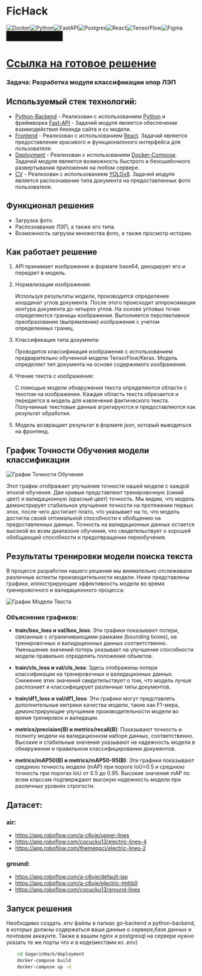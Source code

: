 # FicHack
![Docker](https://img.shields.io/badge/docker-%230db7ed.svg?style=for-the-badge&logo=docker&logoColor=white)![Python](https://img.shields.io/badge/python-3670A0?style=for-the-badge&logo=python&logoColor=ffdd54)![FastAPI](https://img.shields.io/badge/FastAPI-005571?style=for-the-badge&logo=fastapi)![Postgres](https://img.shields.io/badge/postgres-%23316192.svg?style=for-the-badge&logo=postgresql&logoColor=white)![React](https://img.shields.io/badge/react-%2320232a.svg?style=for-the-badge&logo=react&logoColor=%2361DAFB)![TensorFlow](https://img.shields.io/badge/tensorflow-%23007ACC.svg?style=for-the-badge&logo=tensorflow)![Figma](https://img.shields.io/badge/figma-%2320232a.svg?style=for-the-badge&logo=figma)<img src="https://raw.githubusercontent.com/ultralytics/assets/main/logo/Ultralytics_Logotype_Reverse.svg" width="150" height="auto" style="filter: invert(100%) sepia(100%) saturate(0%) hue-rotate(188deg) brightness(94%) contrast(88%);">



# [Ссылка на готовое решение](https://fic.shmyaks.ru/)

### Задача: Разработка модуля классификации опор ЛЭП

## Используемый стек технологий:
- [Python-Backend](https://github.com/ultraevs/FicHack/tree/main/python-backend) - Реализован с использованием [Python](https://www.python.org/) и фреймворка [Fast-API](https://fastapi.tiangolo.com/ru/) - Задачей модуля является обеспечение взаимодействия бекенда сайта и cv модели.
- [Frontend](https://github.com/ultraevs/FicHack/tree/main/frontend) - Реализован с использованием [React](https://ru.legacy.reactjs.org/). Задачай является предоставление красивого и функционалоного интерфейса для пользователя.
- [Deployment](https://github.com/ultraevs/FicHack/tree/main/deployment) - Реализован с использованием [Docker-Compose](https://www.docker.com/). Задачей модуля является возможность быстрого и безошибочного развертывания приложения на любом сервере.
- [CV](https://github.com/ultraevs/FicHack/tree/main/python-backend/cv) - Реализован с использованием [YOLOv8](https://docs.ultralytics.com/ru/models/yolov11/). Задачей модуля является распознавание типа документа на предоставленных фото пользователя.

## Функционал решения

- Загрузка фото.
- Распознавание ЛЭП, а также его типа.
- Возможность загрузки множества фото, а также просмотр истории.


## Как работает решение

1. API принимает изображение в формате base64, декодирует его и передает в модель.
2. Нормализация изображения:
   
   Используя результаты модели, производится определение координат углов документа.
   После этого происходит аппроксимация контура документа до четырех углов.
   На основе угловых точек определяются границы изображения.
   Выполняется перспективное преобразование (выпрямление) изображения с учетом определенных границ.
3. Классификация типа документа:

    Проводится классификация изображения с использованием предварительно обученной модели TensorFlow/Keras.
    Модель определяет тип документа на основе содержимого изображения.
4. Чтение текста с изображения:

    С помощью модели обнаружения текста определяются области с текстом на изображении.
    Каждая область текста обрезается и передается в модель для извлечения фактического текста.
    Полученные текстовые данные агрегируются и предоставляются как результат обработки.
5. Модель возвращает результат в формате json, который выводиться на фронтенд.


## График Точности Обучения модели классификации

![График Точности Обучения](images/image_2024-04-12_15-14-53.png)

Этот график отображает улучшение точности нашей модели с каждой эпохой обучения. Две кривые представляют тренировочную (синий цвет) и валидационную (красный цвет) точность. Мы видим, что модель демонстрирует стабильное улучшение точности на протяжении первых эпох, после чего достигает плато, что указывает на то, что модель достигла своей оптимальной способности к обобщению на предоставленных данных. Точность на валидационных данных остается высокой во всем диапазоне обучения, что свидетельствует о хорошей обобщающей способности и предотвращении переобучения.

## Результаты тренировки модели поиска текста

В процессе разработки нашего решения мы внимательно отслеживали различные аспекты производительности модели. Ниже представлены графики, иллюстрирующие эффективность модели во время тренировочного и валидационного процесса:

![График Модели Текста](images/image_2024-04-13_13-30-44.png)

### Объяснение графиков:

- **train/box_loss и val/box_loss**: Эти графики показывают потери, связанные с ограничивающими рамками (bounding boxes), на тренировочных и валидационных данных соответственно. Уменьшение значений потерь указывает на улучшение способности модели правильно определять положение объектов.

- **train/cls_loss и val/cls_loss**: Здесь отображены потери классификации на тренировочных и валидационных данных. Снижение этих значений свидетельствует о том, что модель лучше распознает и классифицирует различные типы документов.

- **train/df1_loss и val/df1_loss**: Эти графики могут представлять дополнительные метрики качества модели, такие как F1-мера, демонстрирующие улучшение производительности модели во время тренировок и валидации.

- **metrics/precision(B) и metrics/recall(B)**: Показывают точность и полноту модели на валидационном наборе данных, соответственно. Высокие и стабильные значения указывают на надежность модели в обнаружении и правильном классифицировании документов.

- **metrics/mAP50(B) и metrics/mAP50-95(B)**: Эти графики показывают среднюю точность модели (mAP) при пороге IoU=0.5 и среднюю точность при порогах IoU от 0.5 до 0.95. Высокие значения mAP по всем классам подтверждают высокую надежность модели при различных уровнях строгости.

## Датасет:
### air:
- https://app.roboflow.com/a-c6uje/upper-lines
- https://app.roboflow.com/cocucku13/electric-lines-4
- https://app.roboflow.com/themeppci/electric-lines-2

### ground:
- https://app.roboflow.com/a-c6uje/default-lap
- https://app.roboflow.com/a-c6uje/electric-tmhb0
- https://app.roboflow.com/cocucku13/ground-lines

## Запуск решения
Необходимо создать .env файлы в папках go-backend и python-backend, в которых должны содержаться ваши данные о сервере,базе данных и почтовом аккаунте. Также в вашем nginx и postgresql на сервере нужно указать те же порты что и в коде(местами из .env)
```sh
    cd GagarinHack/deployment
    docker-compose build
    docker-compose up -d
```
